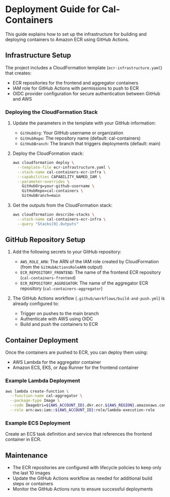 # Deployment Guide for Cal-Containers

This guide explains how to set up the infrastructure for building and deploying containers to Amazon ECR using GitHub Actions.

## Infrastructure Setup

The project includes a CloudFormation template (`ecr-infrastructure.yaml`) that creates:
- ECR repositories for the frontend and aggregator containers
- IAM role for GitHub Actions with permissions to push to ECR
- OIDC provider configuration for secure authentication between GitHub and AWS

### Deploying the CloudFormation Stack

1. Update the parameters in the template with your GitHub information:
   - `GitHubOrg`: Your GitHub username or organization
   - `GitHubRepo`: The repository name (default: cal-containers)
   - `GitHubBranch`: The branch that triggers deployments (default: main)

2. Deploy the CloudFormation stack:
   ```bash
   aws cloudformation deploy \
     --template-file ecr-infrastructure.yaml \
     --stack-name cal-containers-ecr-infra \
     --capabilities CAPABILITY_NAMED_IAM \
     --parameter-overrides \
       GitHubOrg=your-github-username \
       GitHubRepo=cal-containers \
       GitHubBranch=main
   ```

3. Get the outputs from the CloudFormation stack:
   ```bash
   aws cloudformation describe-stacks \
     --stack-name cal-containers-ecr-infra \
     --query "Stacks[0].Outputs"
   ```

## GitHub Repository Setup

1. Add the following secrets to your GitHub repository:
   - `AWS_ROLE_ARN`: The ARN of the IAM role created by CloudFormation (from the `GitHubActionsRoleARN` output)
   - `ECR_REPOSITORY_FRONTEND`: The name of the frontend ECR repository (`cal-containers-frontend`)
   - `ECR_REPOSITORY_AGGREGATOR`: The name of the aggregator ECR repository (`cal-containers-aggregator`)

2. The GitHub Actions workflow (`.github/workflows/build-and-push.yml`) is already configured to:
   - Trigger on pushes to the main branch
   - Authenticate with AWS using OIDC
   - Build and push the containers to ECR

## Container Deployment

Once the containers are pushed to ECR, you can deploy them using:
- AWS Lambda for the aggregator container
- Amazon ECS, EKS, or App Runner for the frontend container

### Example Lambda Deployment

```bash
aws lambda create-function \
  --function-name cal-aggregator \
  --package-type Image \
  --code ImageUri=${AWS_ACCOUNT_ID}.dkr.ecr.${AWS_REGION}.amazonaws.com/cal-containers-aggregator:latest \
  --role arn:aws:iam::${AWS_ACCOUNT_ID}:role/lambda-execution-role
```

### Example ECS Deployment

Create an ECS task definition and service that references the frontend container in ECR.

## Maintenance

- The ECR repositories are configured with lifecycle policies to keep only the last 10 images
- Update the GitHub Actions workflow as needed for additional build steps or containers
- Monitor the GitHub Actions runs to ensure successful deployments